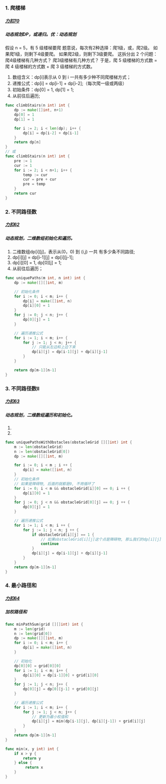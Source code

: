 ### 1. 爬楼梯
##### [力扣70](https://leetcode-cn.com/problems/climbing-stairs/)
##### 动态规划DP，或递归。优：动态规划
假设 n = 5，有 5 级楼梯要爬
题意说，每次有2种选择：爬1级，或，爬2级。
如果爬1级，则剩下4级要爬。
如果爬2级，则剩下3级要爬。
这拆分出 2 个问题：
爬4级楼梯有几种方式？
爬3级楼梯有几种方式？
于是，爬 5 级楼梯的方式数 = 爬 4 级楼梯的方式数 + 爬 3 级楼梯的方式数。
1. 数组含义：dp[i]表示从 0 到 i 一共有多少种不同爬楼梯方式；
2. 递推公式：dp[i] = dp[i-1] + dp[i-2];（每次爬一级或两级）
3. 初始条件：dp[0] = 1, dp[1] = 1;
4. 从前往后遍历;
```go
func climbStairs(n int) int {
	dp := make([]int, n+1)
	dp[0] = 1
	dp[1] = 1

	for i := 2; i < len(dp); i++ {
		dp[i] = dp[i-2] + dp[i-1]
	}
	return dp[n]
}
// 或
func climbStairs(n int) int {
    pre := 1
    cur := 1
    for i := 2; i < n+1; i++ {
        temp := cur
        cur = pre + cur
        pre = temp
    }
    return cur
}
```
### 2. 不同路径数
##### [力扣62]()
##### 动态规划，二维数组初始化和遍历。
1. 二维数组dp[i][j]，表示从(0，0) 到 (i,j) 一共 有多少条不同路径;
2. dp[i][j] = dp[i-1][j] + dp[i][j-1];
3. dp[i][0] = 1, dp[0][j] = 1;
4. 从前往后遍历；
```go
func uniquePaths(m int, n int) int {
    dp := make([][]int, m)

    // 初始化条件
    for i := 0; i < m; i++ {
        dp[i] = make([]int, n)
        dp[i][0] = 1
    }
    for j := 0; j < n; j++ {
        dp[0][j] = 1
    }

    // 遍历递推公式
    for i := 1; i < m; i++ {
        for j := 1; j < n; j++ {
            // 只能从左边和上边下来
            dp[i][j] = dp[i-1][j] + dp[i][j-1]
        }
    }

    return dp[m-1][n-1]
}
```

### 3. 不同路径数Ⅱ
##### [力扣63](https://leetcode-cn.com/problems/unique-paths-ii/)
##### 动态规划，二维数组遍历和初始化。
1. 
2. 
```go
func uniquePathsWithObstacles(obstacleGrid [][]int) int {
    m := len(obstacleGrid)
    n := len(obstacleGrid[0])
    dp := make([][]int, m)

    for i := 0; i < m ; i ++ {
        dp[i] = make([]int, n)
    }
    // 初始化条件
    // 如果是障碍物, 后面的就都是0, 不用循环了
    for i := 0; i < m && obstacleGrid[i][0] == 0; i ++ {
        dp[i][0] = 1
    }
    for j := 0; j < n && obstacleGrid[0][j] == 0; j ++ {
        dp[0][j] = 1
    }

    // 遍历递推公式
    for i := 1; i < m; i ++ {
        for j := 1; j < n; j ++ {
            if obstacleGrid[i][j] == 1 {
                // 如果obstacleGrid[i][j]这个点是障碍物, 那么我们的dp[i][j]保持为0
                continue
            }
            dp[i][j] = dp[i-1][j] + dp[i][j-1]
        }
    }
    return dp[m-1][n-1]
}
```
### 4. 最小路径和
##### [力扣64](https://leetcode-cn.com/problems/minimum-path-sum/)
##### 加权路径和
```go
func minPathSum(grid [][]int) int {
    m := len(grid)
    n := len(grid[0])
    dp := make([][]int, m)
    for i := 0; i < m; i++ {
        dp[i] = make([]int, n)
    }

    // 初始化
    dp[0][0] = grid[0][0]
    for i := 1; i < m; i++ {
        dp[i][0] = dp[i-1][0] + grid[i][0]
    }
    for j := 1; j < n; j++ {
        dp[0][j] = dp[0][j-1] + grid[0][j]
    }

    // 遍历递推公式
    for i := 1; i < m; i++ {
        for j := 1; j < n; j++ {
            // 更新为最小权值和
            dp[i][j] = min(dp[i-1][j], dp[i][j-1]) + grid[i][j]
        }
    }
    return dp[m-1][n-1]
}

func min(x, y int) int {
    if x > y {
        return y
    } else {
         return x
    }
}
```

